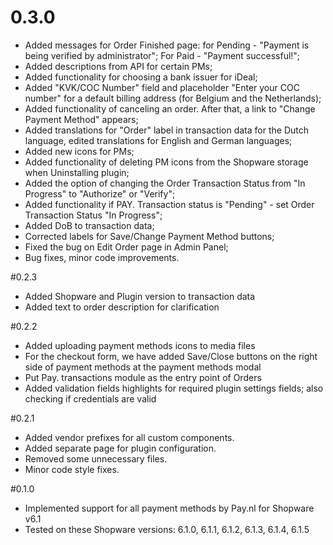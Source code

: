 # 0.3.0
- Added messages for Order Finished page: for Pending - "Payment is being verified by administrator"; For Paid - "Payment successful!";
- Added descriptions from API for certain PMs;
- Added functionality for choosing a bank issuer for iDeal;
- Added "KVK/COC Number" field and placeholder "Enter your COC number" for  a default billing address (for Belgium and the Netherlands);
- Added functionality of canceling an order. After that, a link to "Change Payment Method" appears; 
- Added translations for "Order" label in transaction data for the Dutch language, edited translations for English and German languages;
- Added new icons for PMs;
- Added functionality of deleting PM icons from the Shopware storage when Uninstalling plugin;
- Added the option of changing the Order Transaction Status from "In Progress" to "Authorize" or "Verify";
- Added functionality if PAY. Transaction status is "Pending" - set Order Transaction Status "In Progress";
- Added DoB to transaction data; 
- Corrected labels for Save/Change Payment Method buttons; 
- Fixed the bug on Edit Order page in Admin Panel;
- Bug fixes, minor code improvements.

#0.2.3
- Added Shopware and Plugin version to transaction data
- Added text to order description for clarification

#0.2.2
- Added uploading payment methods icons to media files
- For the checkout form, we have added Save/Close buttons on the right side of payment methods at the payment methods modal
- Put Pay. transactions module as the entry point of Orders
- Added validation fields highlights for required plugin settings fields; also checking if credentials are valid

#0.2.1
- Added vendor prefixes for all custom components.
- Added separate page for plugin configuration.
- Removed some unnecessary files.
- Minor code style fixes.

#0.1.0
- Implemented support for all payment methods by Pay.nl for Shopware v6.1
- Tested on these Shopware versions: 6.1.0, 6.1.1, 6.1.2, 6.1.3, 6.1.4, 6.1.5
